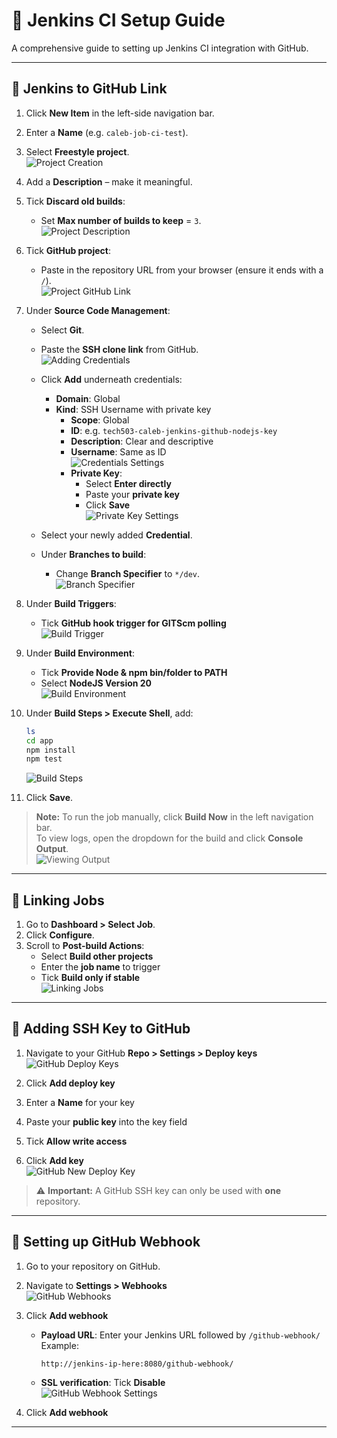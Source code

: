 # 🚀 Jenkins CI Setup Guide

A comprehensive guide to setting up Jenkins CI integration with GitHub.

---

## 🔗 Jenkins to GitHub Link

1. Click **New Item** in the left-side navigation bar.  
2. Enter a **Name** (e.g. `caleb-job-ci-test`).  
3. Select **Freestyle project**.  
   ![Project Creation](./images/project_creation.png)

4. Add a **Description** – make it meaningful.  
5. Tick **Discard old builds**:  
   - Set **Max number of builds to keep** = `3`.  
   ![Project Description](./images/project_description.png)

6. Tick **GitHub project**:  
   - Paste in the repository URL from your browser (ensure it ends with a `/`).  
   ![Project GitHub Link](./images/project_github_link.png)

7. Under **Source Code Management**:  
   - Select **Git**.  
   - Paste the **SSH clone link** from GitHub.  
   ![Adding Credentials](./images/adding_credentials.png)

   - Click **Add** underneath credentials:
     - **Domain**: Global  
     - **Kind**: SSH Username with private key  
       - **Scope**: Global  
       - **ID**: e.g. `tech503-caleb-jenkins-github-nodejs-key`  
       - **Description**: Clear and descriptive  
       - **Username**: Same as ID  
       ![Credentials Settings](./images/credentials_settings.png)
       - **Private Key**:  
         - Select **Enter directly**  
         - Paste your **private key**  
         - Click **Save**  
         ![Private Key Settings](./images/private_key_settings.png)

   - Select your newly added **Credential**.  
   - Under **Branches to build**:  
     - Change **Branch Specifier** to `*/dev`.  
     ![Branch Specifier](./images/branch_specifier.png)

8. Under **Build Triggers**:  
   - Tick **GitHub hook trigger for GITScm polling**  
   ![Build Trigger](./images/build_trigger_webhook.png)

9. Under **Build Environment**:  
   - Tick **Provide Node & npm bin/folder to PATH**  
   - Select **NodeJS Version 20**  
   ![Build Environment](./images/build_environment.png)

10. Under **Build Steps > Execute Shell**, add:
    ```bash
    ls
    cd app
    npm install
    npm test
    ```
    ![Build Steps](./images/build_steps.png)

11. Click **Save**.

> **Note:** To run the job manually, click **Build Now** in the left navigation bar.  
> To view logs, open the dropdown for the build and click **Console Output**.  
![Viewing Output](./images/viewing_console.png)

---

## 🔁 Linking Jobs

1. Go to **Dashboard > Select Job**.  
2. Click **Configure**.  
3. Scroll to **Post-build Actions**:  
   - Select **Build other projects**  
   - Enter the **job name** to trigger  
   - Tick **Build only if stable**  
   ![Linking Jobs](./images/linking_jobs.png)

---

## 🔐 Adding SSH Key to GitHub

1. Navigate to your GitHub **Repo > Settings > Deploy keys**  
   ![GitHub Deploy Keys](./images/github_deploy_keys.png)

2. Click **Add deploy key**  
3. Enter a **Name** for your key  
4. Paste your **public key** into the key field  
5. Tick **Allow write access**  
6. Click **Add key**  
   ![GitHub New Deploy Key](./images/github_add_deploy_key.png)

> ⚠️ **Important:** A GitHub SSH key can only be used with **one** repository.

---

## 📡 Setting up GitHub Webhook

1. Go to your repository on GitHub.  
2. Navigate to **Settings > Webhooks**  
   ![GitHub Webhooks](./images/github_webhooks.png)

3. Click **Add webhook**  
   - **Payload URL**: Enter your Jenkins URL followed by `/github-webhook/`  
     Example:  
     ```
     http://jenkins-ip-here:8080/github-webhook/
     ```
   - **SSL verification**: Tick **Disable**  
   ![GitHub Webhook Settings](./images/github_webhook_settings.png)

4. Click **Add webhook**

---
